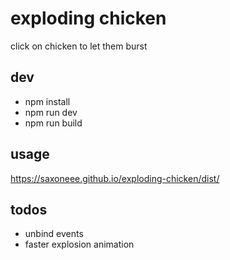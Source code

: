 # exploding chicken

click on chicken to let them burst

## dev

* npm install
* npm run dev
* npm run build

## usage

https://saxoneee.github.io/exploding-chicken/dist/

## todos

* unbind events
* faster explosion animation
